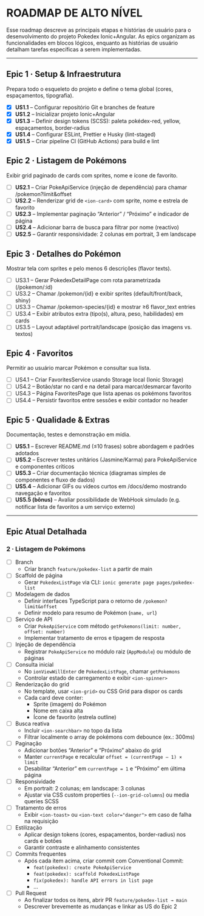 # ROADMAP DE ALTO NÍVEL

Esse roadmap descreve as principais etapas e histórias de usuário para o desenvolvimento do projeto Pokedex Ionic+Angular. As epics organizam as funcionalidades em blocos lógicos, enquanto as histórias de usuário detalham tarefas específicas a serem implementadas.

---

## Epic 1 · Setup & Infraestrutura

Prepara todo o esqueleto do projeto e define o tema global (cores, espaçamentos, tipografia).

- [X] **US1.1** – Configurar repositório Git e branches de feature
- [X] **US1.2** – Inicializar projeto Ionic+Angular
- [X] **US1.3** – Definir design tokens (SCSS): paleta pokédex-red, yellow, espaçamentos, border-radius
- [X] **US1.4** – Configurar ESLint, Prettier e Husky (lint-staged)
- [X] **US1.5** – Criar pipeline CI (GitHub Actions) para build e lint

## Epic 2 · Listagem de Pokémons

Exibir grid paginado de cards com sprites, nome e ícone de favorito.

- [ ] **US2.1** – Criar PokeApiService (injeção de dependência) para chamar /pokemon?limit&offset
- [ ] **US2.2** – Renderizar grid de `<ion-card>` com sprite, nome e estrela de favorito
- [ ] **US2.3** – Implementar paginação “Anterior” / “Próximo” e indicador de página
- [ ] **US2.4** – Adicionar barra de busca para filtrar por nome (reactivo)
- [ ] **US2.5** – Garantir responsividade: 2 colunas em portrait, 3 em landscape

## Epic 3 · Detalhes do Pokémon

Mostrar tela com sprites e pelo menos 6 descrições (flavor texts).

- [ ] US3.1 – Gerar PokedexDetailPage com rota parametrizada (/pokemon/:id)
- [ ] US3.2 – Chamar /pokemon/{id} e exibir sprites (default/front/back, shiny)
- [ ] US3.3 – Chamar /pokemon-species/{id} e mostrar ≥6 flavor_text entries
- [ ] US3.4 – Exibir atributos extra (tipo(s), altura, peso, habilidades) em cards
- [ ] US3.5 – Layout adaptável portrait/landscape (posição das imagens vs. textos)

## Epic 4 · Favoritos

Permitir ao usuário marcar Pokémon e consultar sua lista.

- [ ] US4.1 – Criar FavoritesService usando Storage local (Ionic Storage)
- [ ] US4.2 – Botão/star no card e na detail para marcar/desmarcar favorito
- [ ] US4.3 – Página FavoritesPage que lista apenas os pokémons favoritos
- [ ] US4.4 – Persistir favoritos entre sessões e exibir contador no header

## Epic 5 · Qualidade & Extras

Documentação, testes e demonstração em mídia.

- [ ] **US5.1** – Escrever README.md (≤10 frases) sobre abordagem e padrões adotados
- [ ] **US5.2** – Escrever testes unitários (Jasmine/Karma) para PokeApiService e componentes críticos
- [ ] **US5.3** – Criar documentação técnica (diagramas simples de componentes e fluxo de dados)
- [ ] **US5.4** – Adicionar GIFs ou vídeos curtos em /docs/demo mostrando navegação e favoritos
- [ ] **US5.5 (bônus)** – Avaliar possibilidade de WebHook simulado (e.g. notificar lista de favoritos a um serviço externo)

---

## Epic Atual Detalhada

### 2 · Listagem de Pokémons

- [ ] Branch
  - Criar branch `feature/pokedex-list` a partir de main
- [ ] Scaffold de página
  - Gerar `PokedexListPage` via CLI: `ionic generate page pages/pokedex-list`
- [ ] Modelagem de dados
  - Definir interfaces TypeScript para o retorno de `/pokemon?limit&offset`
  - Definir modelo para resumo de Pokémon (`name, url`)
- [ ] Serviço de API
  - Criar `PokeApiService` com método `getPokemons(limit: number, offset: number)`
  - Implementar tratamento de erros e tipagem de resposta
- [ ] Injeção de dependência
  - Registrar `PokeApiService` no módulo raiz (`AppModule`) ou módulo de páginas
- [ ] Consulta inicial
  - No `ionViewWillEnter` de `PokedexListPage`, chamar `getPokemons`
  - Controlar estado de carregamento e exibir `<ion-spinner>`
- [ ] Renderização do grid
  - No template, usar `<ion-grid>` ou CSS Grid para dispor os cards
  - Cada card deve conter:
    - Sprite (imagem) do Pokémon
    - Nome em caixa alta
    - Ícone de favorito (estrela outline)
- [ ] Busca reativa
  - Incluir `<ion-searchbar>` no topo da lista
  - Filtrar localmente o array de pokémons com debounce (ex.: 300ms)
- [ ] Paginação
  - Adicionar botões “Anterior” e “Próximo” abaixo do grid
  - Manter `currentPage` e recalcular `offset = (currentPage – 1) × limit`
  - Desabilitar “Anterior” em `currentPage = 1` e “Próximo” em última página
- [ ] Responsividade
  - Em portrait: 2 colunas; em landscape: 3 colunas
  - Ajustar via CSS custom properties (`--ion-grid-columns`) ou media queries SCSS
- [ ] Tratamento de erros
  - Exibir `<ion-toast>` ou `<ion-text color="danger">` em caso de falha na requisição
- [ ] Estilização
  - Aplicar design tokens (cores, espaçamentos, border-radius) nos cards e botões
  - Garantir contraste e alinhamento consistentes
- [ ] Commits frequentes
  - Após cada item acima, criar commit com Conventional Commit:
    - `feat(pokedex): create PokeApiService`
    - `feat(pokedex): scaffold PokedexListPage`
    - `fix(pokedex): handle API errors in list page`
    - …
- [ ] Pull Request
  - Ao finalizar todos os itens, abrir PR `feature/pokedex-list → main`
  - Descrever brevemente as mudanças e linkar as US do Epic 2
